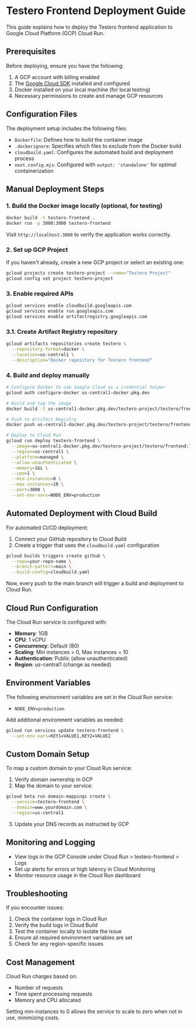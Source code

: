 # Testero Frontend Deployment Guide

This guide explains how to deploy the Testero frontend application to Google Cloud Platform (GCP) Cloud Run.

## Prerequisites

Before deploying, ensure you have the following:

1. A GCP account with billing enabled
2. The [Google Cloud SDK](https://cloud.google.com/sdk/docs/install) installed and configured
3. Docker installed on your local machine (for local testing)
4. Necessary permissions to create and manage GCP resources

## Configuration Files

The deployment setup includes the following files:

- `Dockerfile`: Defines how to build the container image
- `.dockerignore`: Specifies which files to exclude from the Docker build
- `cloudbuild.yaml`: Configures the automated build and deployment process
- `next.config.mjs`: Configured with `output: 'standalone'` for optimal containerization

## Manual Deployment Steps

### 1. Build the Docker image locally (optional, for testing)

```bash
docker build -t testero-frontend .
docker run -p 3000:3000 testero-frontend
```

Visit `http://localhost:3000` to verify the application works correctly.

### 2. Set up GCP Project

If you haven't already, create a new GCP project or select an existing one:

```bash
gcloud projects create testero-project --name="Testero Project"
gcloud config set project testero-project
```

### 3. Enable required APIs

```bash
gcloud services enable cloudbuild.googleapis.com
gcloud services enable run.googleapis.com
gcloud services enable artifactregistry.googleapis.com
```

### 3.1. Create Artifact Registry repository

```bash
gcloud artifacts repositories create testero \
  --repository-format=docker \
  --location=us-central1 \
  --description="Docker repository for Testero frontend"
```

### 4. Build and deploy manually

```bash
# Configure Docker to use Google Cloud as a credential helper
gcloud auth configure-docker us-central1-docker.pkg.dev

# Build and tag the image
docker build -t us-central1-docker.pkg.dev/testero-project/testero/frontend:latest .

# Push to Artifact Registry
docker push us-central1-docker.pkg.dev/testero-project/testero/frontend:latest

# Deploy to Cloud Run
gcloud run deploy testero-frontend \
  --image=us-central1-docker.pkg.dev/testero-project/testero/frontend:latest \
  --region=us-central1 \
  --platform=managed \
  --allow-unauthenticated \
  --memory=1Gi \
  --cpu=1 \
  --min-instances=0 \
  --max-instances=10 \
  --port=3000 \
  --set-env-vars=NODE_ENV=production
```

## Automated Deployment with Cloud Build

For automated CI/CD deployment:

1. Connect your GitHub repository to Cloud Build
2. Create a trigger that uses the `cloudbuild.yaml` configuration

```bash
gcloud builds triggers create github \
  --repo=your-repo-name \
  --branch-pattern=main \
  --build-config=cloudbuild.yaml
```

Now, every push to the main branch will trigger a build and deployment to Cloud Run.

## Cloud Run Configuration

The Cloud Run service is configured with:

- **Memory**: 1GB
- **CPU**: 1 vCPU
- **Concurrency**: Default (80)
- **Scaling**: Min instances = 0, Max instances = 10
- **Authentication**: Public (allow unauthenticated)
- **Region**: us-central1 (change as needed)

## Environment Variables

The following environment variables are set in the Cloud Run service:

- `NODE_ENV=production`

Add additional environment variables as needed:

```bash
gcloud run services update testero-frontend \
  --set-env-vars=KEY1=VALUE1,KEY2=VALUE2
```

## Custom Domain Setup

To map a custom domain to your Cloud Run service:

1. Verify domain ownership in GCP
2. Map the domain to your service:

```bash
gcloud beta run domain-mappings create \
  --service=testero-frontend \
  --domain=www.yourdomain.com \
  --region=us-central1
```

3. Update your DNS records as instructed by GCP

## Monitoring and Logging

- View logs in the GCP Console under Cloud Run > testero-frontend > Logs
- Set up alerts for errors or high latency in Cloud Monitoring
- Monitor resource usage in the Cloud Run dashboard

## Troubleshooting

If you encounter issues:

1. Check the container logs in Cloud Run
2. Verify the build logs in Cloud Build
3. Test the container locally to isolate the issue
4. Ensure all required environment variables are set
5. Check for any region-specific issues

## Cost Management

Cloud Run charges based on:
- Number of requests
- Time spent processing requests
- Memory and CPU allocated

Setting min-instances to 0 allows the service to scale to zero when not in use, minimizing costs.
